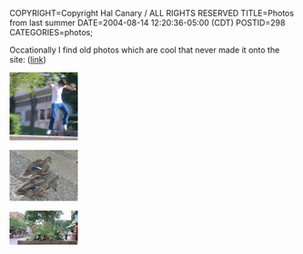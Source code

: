 COPYRIGHT=Copyright Hal Canary / ALL RIGHTS RESERVED
TITLE=Photos from last summer
DATE=2004-08-14 12:20:36-05:00 (CDT)
POSTID=298
CATEGORIES=photos;

Occationally I find old photos which are cool that never made it onto the site: ([link](/p/photo-2003-07))  
  
[![[Thumb]](/photos/thumb/2003-07-15-img_0952.jpg)](/photos/2003-07-15-img_0952.jpg)  
 
[![[Thumb]](/photos/thumb/2003-07-25-img_0963.jpg)](/photos/2003-07-25-img_0963.jpg)  
 
[![[Thumb]](/photos/thumb/2003-07-25-img_0968.jpg)](/photos/2003-07-25-img_0968.jpg)
